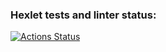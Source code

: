 ### Hexlet tests and linter status:
[![Actions Status](https://github.com/KaibunaroAkahito/data-analytics-project-92/actions/workflows/hexlet-check.yml/badge.svg)](https://github.com/KaibunaroAkahito/data-analytics-project-92/actions)